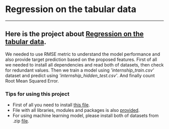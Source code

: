 # Regression on the tabular data
---
## Here is the project about [Regression on the tabular data](https://github.com/lavMary/QuantumDsTest/blob/main/task3.py.ipynb).

We needed to use RMSE metric to understand the model performance and also provide target prediction based on the proposed features. 
First of all we needed to install all dependencies and read both of datasets, then check for redundant values. 
Then we train a model using *'internship_train.csv'* dataset and predict using *'internship_hidden_test.csv'*. And finally count Root Mean Squared Error.

### Tips for using this project

- First of all you need to install [this file](https://github.com/lavMary/QuantumDsTest/blob/main/task3.py.ipynb).
- File with all libraries, modules and packages is also [provided](https://github.com/lavMary/QuantumDsTest/blob/main/requirements.txt).
- For using machine learning model, please install both of datasets from .zip [file](https://github.com/lavMary/QuantumDsTest/blob/main/Datasets.zip).
